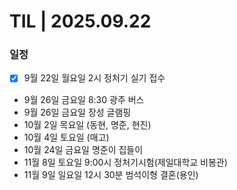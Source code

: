 # TIL | 2025.09.22

### 일정

-   [x] 9월 22일 월요일 2시 정처기 실기 접수
-   9월 26일 금요일 8:30 광주 버스
-   9월 26일 금요일 장성 글램핑
-   10월 2일 목요일 (동현, 명준, 현진)
-   10월 4일 토요일 (매고)
-   10월 24일 금요일 명준이 집들이
-   11월 8일 토요일 9:00시 정처기시험(제일대학교 비봉관)
-   11월 9일 일요일 12시 30분 범석이형 결혼(용인)
